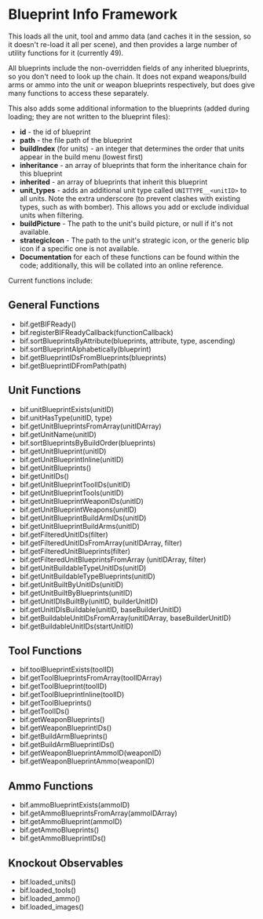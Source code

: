 # Blueprint Info Framework

This loads all the unit, tool and ammo data (and caches it in the session, so it doesn't re-load it all per scene), and then provides a large number of utility functions for it (currently 49).

All blueprints include the non-overridden fields of any inherited blueprints, so you don't need to look up the chain. It does not expand weapons/build arms or ammo into the unit or weapon blueprints respectively, but does give many functions to access these separately.

This also adds some additional information to the blueprints (added during loading; they are not written to the blueprint files):

- **id** - the id of blueprint
- **path** - the file path of the blueprint
- **buildIndex** (for units) - an integer that determines the order that units appear in the build menu (lowest first)
- **inheritance** - an array of blueprints that form the inheritance chain for this blueprint
- **inherited** - an array of blueprints that inherit this blueprint
- **unit_types** - adds an additional unit type called `UNITTYPE__<unitID>` to all units. Note the extra underscore (to prevent clashes with existing types, such as with bomber). This allows you add or exclude individual units when filtering.
- **buildPicture** - The path to the unit's build picture, or null if it's not available.
- **strategicIcon** - The path to the unit's strategic icon, or the generic blip icon if a specific one is not available.
- **Documentation** for each of these functions can be found within the code; additionally, this will be collated into an online reference.

Current functions include:

## General Functions

- bif.getBIFReady()
- bif.registerBIFReadyCallback(functionCallback)
- bif.sortBlueprintsByAttribute(blueprints, attribute, type, ascending)
- bif.sortBlueprintAlphabetically(blueprint)
- bif.getBlueprintIDsFromBlueprints(blueprints)
- bif.getBlueprintIDFromPath(path)

## Unit Functions

- bif.unitBlueprintExists(unitID)
- bif.unitHasType(unitID, type)
- bif.getUnitBlueprintsFromArray(unitIDArray)
- bif.getUnitName(unitID)
- bif.sortBlueprintsByBuildOrder(blueprints)
- bif.getUnitBlueprint(unitID)
- bif.getUnitBlueprintInline(unitID)
- bif.getUnitBlueprints()
- bif.getUnitIDs()
- bif.getUnitBlueprintToolIDs(unitID)
- bif.getUnitBlueprintTools(unitID)
- bif.getUnitBlueprintWeaponIDs(unitID)
- bif.getUnitBlueprintWeapons(unitID)
- bif.getUnitBlueprintBuildArmIDs(unitID)
- bif.getUnitBlueprintBuildArms(unitID)
- bif.getFilteredUnitIDs(filter)
- bif.getFilteredUnitIDsFromArray(unitIDArray, filter)
- bif.getFilteredUnitBlueprints(filter)
- bif.getFilteredUnitBlueprintsFromArray (unitIDArray, filter)
- bif.getUnitBuildableTypeUnitIDs(unitID)
- bif.getUnitBuildableTypeBlueprints(unitID)
- bif.getUnitBuiltByUnitIDs(unitID)
- bif.getUnitBuiltByBlueprints(unitID)
- bif.getUnitIDIsBuiltBy(unitID, builderUnitID)
- bif.getUnitIDIsBuildable(unitID, baseBuilderUnitID)
- bif.getBuildableUnitIDsFromArray(unitIDArray, baseBuilderUnitID)
- bif.getBuildableUnitIDs(startUnitID)

## Tool Functions

- bif.toolBlueprintExists(toolID)
- bif.getToolBlueprintsFromArray(toolIDArray)
- bif.getToolBlueprint(toolID)
- bif.getToolBlueprintInline(toolID)
- bif.getToolBlueprints()
- bif.getToolIDs()
- bif.getWeaponBlueprints()
- bif.getWeaponBlueprintIDs()
- bif.getBuildArmBlueprints()
- bif.getBuildArmBlueprintIDs()
- bif.getWeaponBlueprintAmmoID(weaponID)
- bif.getWeaponBlueprintAmmo(weaponID)

## Ammo Functions

- bif.ammoBlueprintExists(ammoID)
- bif.getAmmoBlueprintsFromArray(ammoIDArray)
- bif.getAmmoBlueprint(ammoID)
- bif.getAmmoBlueprints()
- bif.getAmmoBlueprintIDs()

## Knockout Observables

- bif.loaded_units()
- bif.loaded_tools()
- bif.loaded_ammo()
- bif.loaded_images()
